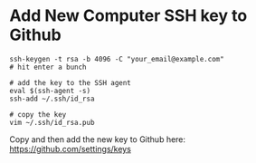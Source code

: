 # Add New Computer SSH key to Github

```
ssh-keygen -t rsa -b 4096 -C "your_email@example.com"
# hit enter a bunch

# add the key to the SSH agent
eval $(ssh-agent -s) 
ssh-add ~/.ssh/id_rsa

# copy the key
vim ~/.ssh/id_rsa.pub 
```

Copy and then add the new key to Github here: https://github.com/settings/keys
